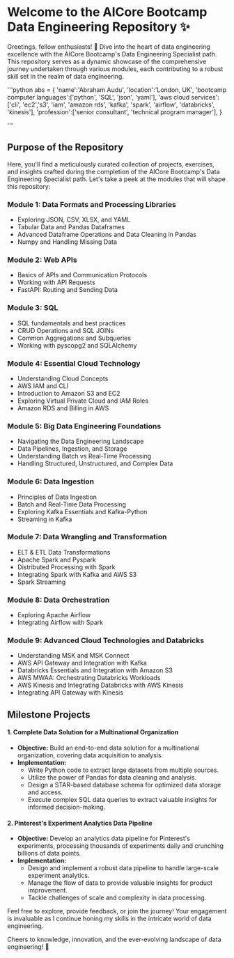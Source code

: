 # Welcome to the AICore Bootcamp Data Engineering Repository ✨

Greetings, fellow enthusiasts! 👋 Dive into the heart of data engineering excellence with the AICore Bootcamp's Data Engineering Specialist path. This repository serves as a dynamic showcase of the comprehensive journey undertaken through various modules, each contributing to a robust skill set in the realm of data engineering.

'''python
abs  = {
    'name':'Abraham Audu',
    'location':'London, UK',
    'bootcamp computer languages':['python', 'SQL', 'json', 'yaml'],
    'aws cloud services':['cli', 'ec2','s3', 'iam', 'amazon rds', 'kafka', 'spark', 'airflow', 'databricks', 'kinesis'],
    'profession':['senior consultant', 'technical program manager'],
}

'''

## Purpose of the Repository

Here, you'll find a meticulously curated collection of projects, exercises, and insights crafted during the completion of the AICore Bootcamp's Data Engineering Specialist path. Let's take a peek at the modules that will shape this repository:

### Module 1: Data Formats and Processing Libraries
- Exploring JSON, CSV, XLSX, and YAML
- Tabular Data and Pandas Dataframes
- Advanced Dataframe Operations and Data Cleaning in Pandas
- Numpy and Handling Missing Data

### Module 2: Web APIs
- Basics of APIs and Communication Protocols
- Working with API Requests
- FastAPI: Routing and Sending Data

### Module 3: SQL
- SQL fundamentals and best practices
- CRUD Operations and SQL JOINs
- Common Aggregations and Subqueries
- Working with pyscopg2 and SQLAlchemy

### Module 4: Essential Cloud Technology
- Understanding Cloud Concepts
- AWS IAM and CLI
- Introduction to Amazon S3 and EC2
- Exploring Virtual Private Cloud and IAM Roles
- Amazon RDS and Billing in AWS

### Module 5: Big Data Engineering Foundations
- Navigating the Data Engineering Landscape
- Data Pipelines, Ingestion, and Storage
- Understanding Batch vs Real-Time Processing
- Handling Structured, Unstructured, and Complex Data

### Module 6: Data Ingestion
- Principles of Data Ingestion
- Batch and Real-Time Data Processing
- Exploring Kafka Essentials and Kafka-Python
- Streaming in Kafka

### Module 7: Data Wrangling and Transformation
- ELT & ETL Data Transformations
- Apache Spark and Pyspark
- Distributed Processing with Spark
- Integrating Spark with Kafka and AWS S3
- Spark Streaming

### Module 8: Data Orchestration
- Exploring Apache Airflow
- Integrating Airflow with Spark

### Module 9: Advanced Cloud Technologies and Databricks
- Understanding MSK and MSK Connect
- AWS API Gateway and Integration with Kafka
- Databricks Essentials and Integration with Amazon S3
- AWS MWAA: Orchestrating Databricks Workloads
- AWS Kinesis and Integrating Databricks with AWS Kinesis
- Integrating API Gateway with Kinesis

## Milestone Projects

#### 1. Complete Data Solution for a Multinational Organization
- **Objective:** Build an end-to-end data solution for a multinational organization, covering data acquisition to analysis.
- **Implementation:**
  - Write Python code to extract large datasets from multiple sources.
  - Utilize the power of Pandas for data cleaning and analysis.
  - Design a STAR-based database schema for optimized data storage and access.
  - Execute complex SQL data queries to extract valuable insights for informed decision-making.

#### 2. Pinterest's Experiment Analytics Data Pipeline
- **Objective:** Develop an analytics data pipeline for Pinterest's experiments, processing thousands of experiments daily and crunching billions of data points.
- **Implementation:**
  - Design and implement a robust data pipeline to handle large-scale experiment analytics.
  - Manage the flow of data to provide valuable insights for product improvement.
  - Tackle challenges of scale and complexity in data processing.

Feel free to explore, provide feedback, or join the journey! Your engagement is invaluable as I continue honing my skills in the intricate world of data engineering.

Cheers to knowledge, innovation, and the ever-evolving landscape of data engineering! 🚀


<!--
**AICoreCitizen/AICoreCitizen** is a ✨ _special_ ✨ repository because its `README.md` (this file) appears on your GitHub profile.

Here are some ideas to get you started:

- 🔭 I’m currently working on ...
- 🌱 I’m currently learning ...
- 👯 I’m looking to collaborate on ...
- 🤔 I’m looking for help with ...
- 💬 Ask me about ...
- 📫 How to reach me: ...
- 😄 Pronouns: ...
- ⚡ Fun fact: ...
-->
